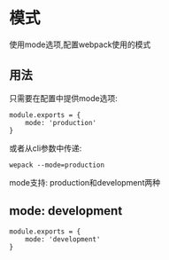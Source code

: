 # 模式

使用mode选项,配置webpack使用的模式

## 用法

只需要在配置中提供mode选项:

```
module.exports = {
    mode: 'production'
}
```

或者从cli参数中传递:

```
wepack --mode=production
```

mode支持: production和development两种

## mode: development

```
module.exports = {
    mode: 'development'
}
```